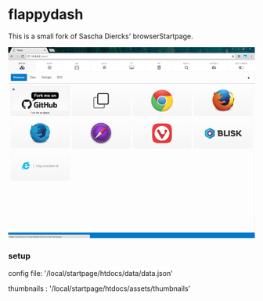 # flappydash

This is a small fork of Sascha Diercks' browserStartpage.

![Screenshot](/.screenshots/dash.jpg)


### setup 
config file: '/local/startpage/htdocs/data/data.json' 

thumbnails : '/local/startpage/htdocs/assets/thumbnails'